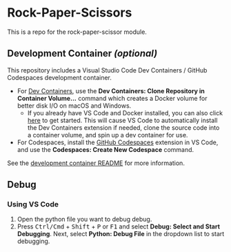 # Rock-Paper-Scissors

This is a repo for the rock-paper-scissor module.

## Development Container _(optional)_

This repository includes a Visual Studio Code Dev Containers / GitHub Codespaces development container.

- For [Dev Containers](https://aka.ms/vscode-remote/download/containers), use the **Dev Containers: Clone Repository in Container Volume...** command which creates a Docker volume for better disk I/O on macOS and Windows.
  - If you already have VS Code and Docker installed, you can also click [here](vscode://ms-vscode-remote.remote-containers/cloneInVolume?url=https://github.com/D7017E/Rock-Paper-Scissors) to get started. This will cause VS Code to automatically install the Dev Containers extension if needed, clone the source code into a container volume, and spin up a dev container for use.
- For Codespaces, install the [GitHub Codespaces](https://marketplace.visualstudio.com/items?itemName=GitHub.codespaces) extension in VS Code, and use the **Codespaces: Create New Codespace** command.

See the [development container README](.devcontainer/README.md) for more information.

## Debug

### Using VS Code

1. Open the python file you want to debug debug. 
2. Press <kbd>Ctrl/Cmd</kbd> + <kbd>Shift</kbd> + <kbd>P</kbd> or <kbd>F1</kbd> and select **Debug: Select and Start Debugging**. Next, select **Python: Debug File** in the dropdown list to start debugging.
